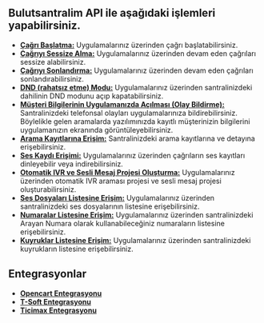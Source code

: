 **Bulutsantralim API ile aşağıdaki işlemleri yapabilirsiniz.**
----
* **[Çağrı Başlatma:](https://github.com/verimor/Bulutsantralim-API/blob/master/begin_call.md)** Uygulamalarınız üzerinden çağrı başlatabilirsiniz.
* **[Çağrıyı Sessize Alma:](https://github.com/verimor/Bulutsantralim-API/blob/master/mute.md)** Uygulamalarınız üzerinden devam eden çağrıları sessize alabilirsiniz.
* **[Çağrıyı Sonlandırma:](https://github.com/verimor/Bulutsantralim-API/blob/master/hangup_call.md)** Uygulamalarınız üzerinden devam eden çağrıları sonlandırabilirsiniz.
* **[DND (rahatsız etme) Modu:](https://github.com/verimor/Bulutsantralim-API/blob/master/dnd.md)** Uygulamalarınız üzerinden santralinizdeki dahilinin DND modunu açıp kapatabilirsiniz.
* **[Müşteri Bilgilerinin Uygulamanızda Açılması (Olay Bildirme):](https://github.com/verimor/Bulutsantralim-API/blob/master/report_event.md)** Santralinizdeki telefonsal olayları uygulamalarınıza bildirebilirsiniz. Böylelikle gelen aramalarda yazılımınızda kayıtlı müşterinizin bilgilerini uygulamanızın ekranında görüntüleyebilirsiniz.
* **[Arama Kayıtlarına Erişim:](https://github.com/verimor/Bulutsantralim-API/blob/master/cdrs.md)** Santralinizdeki arama kayıtlarına ve detayına erişebilirsiniz.
* **[Ses Kaydı Erişimi:](https://github.com/verimor/Bulutsantralim-API/blob/master/recording.md)** Uygulamalarınız üzerinden çağrıların ses kayıtları dinleyebilir veya indirebilirsiniz.
* **[Otomatik IVR ve Sesli Mesaj Projesi Oluşturma:](https://github.com/verimor/Bulutsantralim-API/blob/master/ivr_campaigns.md)** Uygulamalarınız üzerinden otomatik IVR araması projesi ve sesli mesaj projesi oluşturabilirsiniz.
* **[Ses Dosyaları Listesine Erişim:](https://github.com/verimor/Bulutsantralim-API/blob/master/announcements.md)** Uygulamalarınız üzerinden santralinizdeki ses dosyalarının listesine erişebilirsiniz.
* **[Numaralar Listesine Erişim:](https://github.com/verimor/Bulutsantralim-API/blob/master/caller_ids.md)** Uygulamalarınız üzerinden santralinizdeki Arayan Numara olarak kullanabileceğiniz numaraların listesine erişebilirsiniz.
* **[Kuyruklar Listesine Erişim:](https://github.com/verimor/Bulutsantralim-API/blob/master/queues.md)** Uygulamalarınız üzerinden santralinizdeki kuyrukların listesine erişebilirsiniz.

**Entegrasyonlar**
----
* **[Opencart Entegrasyonu](https://github.com/verimor/Bulutsantralim-API/tree/master/integrations/opencart)**
* **[T-Soft Entegrasyonu](https://github.com/verimor/Bulutsantralim-API/tree/master/integrations/tsoft)**
* **[Ticimax Entegrasyonu](https://github.com/verimor/Bulutsantralim-API/tree/master/integrations/ticimax)**
